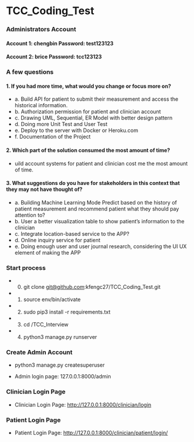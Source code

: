 # TCC_Coding_Test


### Administrators Account
#### Account 1: chengbin  Password: test123123
#### Account 2: brice	Password: tcc123123

### A few questions

#### 1.	If you had more time, what would you change or focus more on?
- a.	Build API for patient to submit their measurement and access the historical information. 
- b.  Authorization permission for patient and clinician account
- c.  Drawing UML, Sequential, ER Model with better design pattern 
- d.  Doing more Unit Test and User Test 
- e.  Deploy to the server with Docker or Heroku.com
- f.	Documentation of the Project 

#### 2.	Which part of the solution consumed the most amount of time?

- uild account systems for patient and clinician cost me the most amount of time. 

#### 3.	What suggestions do you have for stakeholders in this context that they may not have thought of?
- a. Building Machine Learning Mode Predict based on the history of patient measurement and recommend patient what they should pay attention to?
- b. User a better visualization table to show patient’s information to the clinician 
- c. Integrate location-based service to the APP? 
- d. Online inquiry service for patient
- e. Doing enough user and user journal research, considering the UI UX element of making the APP

### Start process

- 0. git clone git@github.com:kfengc27/TCC_Coding_Test.git

- 1. source env/bin/activate

- 2. sudo pip3 install -r requirements.txt

- 3. cd /TCC_Interview

- 4. python3 manage.py runserver 

### Create Admin Account

- python3 manage.py createsuperuser

- Admin login page: 127.0.0.1:8000/admin

### Clinician Login Page 

- Clinician Login Page: http://127.0.0.1:8000/clinician/login

### Patient Login Page

- Patient Login Page: http://127.0.0.1:8000/clinician/patient/login/


